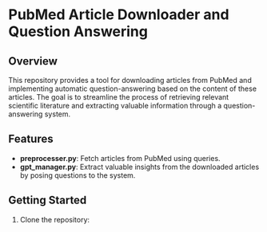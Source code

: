 # PubMed Article Downloader and Question Answering
## Overview
This repository provides a tool for downloading articles from PubMed and implementing automatic question-answering based on the content of these articles. The goal is to streamline the process of retrieving relevant scientific literature and extracting valuable information through a question-answering system.
## Features
- **preprocesser.py**: Fetch articles from PubMed using queries.
- **gpt_manager.py**: Extract valuable insights from the downloaded articles by posing questions to the system.
## Getting Started
1. Clone the repository:
